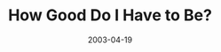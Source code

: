 ---
layout: message
category: message
series: "Easter"
title: "How Good Do I Have to Be?"
date: 2003-04-19
message_id: 227
---